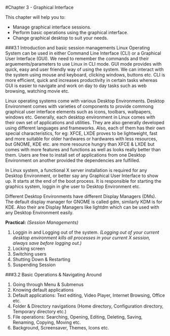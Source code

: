 #Chapter 3 - Graphical Interface

This chapter will help you to:  
* Manage graphical interface sessions.  
* Perform basic operations using the graphical interface.
* Change graphical desktop to suit your needs.

###3.1 Introduction and basic session managements
Linux Operating System can be used in either Command Line Interface (CLI) or a Graphical User Interface (GUI). We need to remember the commands and their arguements/parameters to use Linux in CLI mode. GUI mode provides with quick, easy and user friendly way of using the system. We can interact with the system using mouse and keyboard, clicking windows, buttons etc. CLI is more efficient, quick and increases productivity in certain tasks whereas GUI is easier to navigate and work on day to day tasks such as web browsing, watching movie etc.  

Linux operating systems come with various Desktop Environments. Desktop Environment comes with varieties of components to provide commong graphical user interface elements such as icons, toolbars, wallpapers, windows etc. Generally, each desktop environment in Linux comes with their own set of applications and utilities. They are also generally developed using different languages and frameworks. Also, each of them has their own special characteristics, for eg: XFCE, LXDE proves to be lightweight, fast and more suitable for older hardwares or hardwares with less resources, but GNOME, KDE etc. are more resource hungry than XFCE & LXDE but comes with more features and functions as well as looks really better than them. Users are free to install set of applications from one Desktop Environment on another provided the dependencies are fulfilled.  

In Linux system, a functional X server installation is required for any Desktop Environment, or better say any Graphical User Interface to show up. It starts at the end of the boot process. It is responsible for starting the graphics system, loggin in ghe user to Desktop Environment etc.  

Different Desktop Environments have different Display Managers (DMs). The default display manager for GNOME is called gdm, similarly KDM is for KDE. Also their are Display Managers like lightdm which can be used with any Desktop Environment easily.

**Practical:**  *(Session Managements)*
1. Loggin in and Logging out of the system. *(Logging out of your current desktop environment kills all processes in your current X session, always save before logging out.)*
2. Locking screen
3. Switching users
4. Shutting Down & Restarting
5. Suspending Session

###3.2 Basic Operations & Navigating Around
1. Going through Menu & Submenus
1. Knowing default applications
1. Default applications: Text editing, Video Player, Internet Browsing, Office etc.
1. Folder & Directory navigations (Home directory, Configuration directory, Temporary directory etc.)
1. File operations: Searching, Opening, Editing, Deleting, Saving, Renaming, Copying, Moving etc.
1. Background, Screensaver, Themes, Icons etc.



